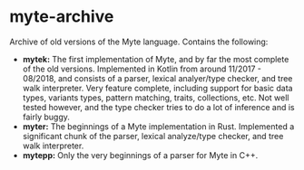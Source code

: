# myte-archive

Archive of old versions of the Myte language. Contains the following:
- **mytek:** The first implementation of Myte, and by far the most complete of the old versions. Implemented in Kotlin from around 11/2017 - 08/2018, and consists of a parser, lexical analyer/type checker, and tree walk interpreter. Very feature complete, including support for basic data types, variants types, pattern matching, traits, collections, etc. Not well tested however, and the type checker tries to do a lot of inference and is fairly buggy.
- **myter:** The beginnings of a Myte implementation in Rust. Implemented a significant chunk of the parser, lexical analyze/type checker, and tree walk interpreter.
- **mytepp:** Only the very beginnings of a parser for Myte in C++.